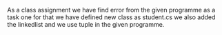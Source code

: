 As a class assignment we have find error from the given programme as a task one for that we have defined new class as student.cs
we also added the linkedlist and we use tuple in the given programme.